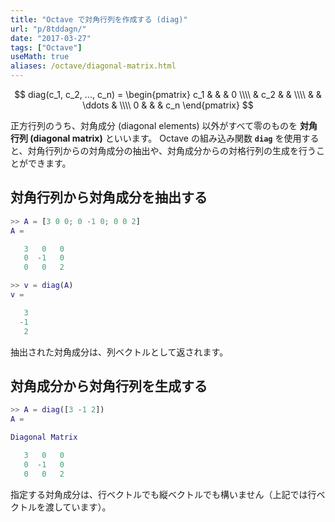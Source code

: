 ```yaml
---
title: "Octave で対角行列を作成する (diag)"
url: "p/8tddagn/"
date: "2017-03-27"
tags: ["Octave"]
useMath: true
aliases: /octave/diagonal-matrix.html
---
```


$$
  diag(c_1, c_2, ..., c_n) = \begin{pmatrix}
    c_1 &     &        & 0 \\\\
        & c_2 &        &   \\\\
        &     & \ddots &   \\\\
     0  &     &        & c_n
  \end{pmatrix}
$$

正方行列のうち、対角成分 (diagonal elements) 以外がすべて零のものを __対角行列 (diagonal matrix)__ といいます。
Octave の組み込み関数 __`diag`__ を使用すると、対角行列からの対角成分の抽出や、対角成分からの対格行列の生成を行うことができます。


対角行列から対角成分を抽出する
----

```matlab
>> A = [3 0 0; 0 -1 0; 0 0 2]
A =

   3   0   0
   0  -1   0
   0   0   2

>> v = diag(A)
v =

   3
  -1
   2
```

抽出された対角成分は、列ベクトルとして返されます。


対角成分から対角行列を生成する
----

```matlab
>> A = diag([3 -1 2])
A =

Diagonal Matrix

   3   0   0
   0  -1   0
   0   0   2
```

指定する対角成分は、行ベクトルでも縦ベクトルでも構いません（上記では行ベクトルを渡しています）。

